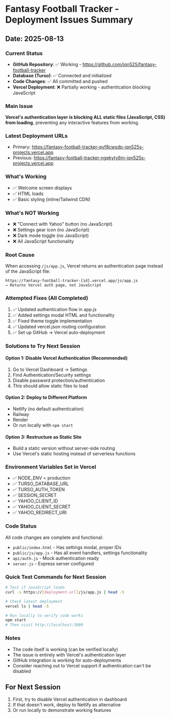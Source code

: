 # Fantasy Football Tracker - Deployment Issues Summary

## Date: 2025-08-13

### Current Status
- **GitHub Repository**: ✅ Working - https://github.com/jqn525/fantasy-football-tracker
- **Database (Turso)**: ✅ Connected and initialized
- **Code Changes**: ✅ All committed and pushed
- **Vercel Deployment**: ❌ Partially working - authentication blocking JavaScript

### Main Issue
**Vercel's authentication layer is blocking ALL static files (JavaScript, CSS) from loading**, preventing any interactive features from working.

### Latest Deployment URLs
- Primary: https://fantasy-football-tracker-qyf8cwsdp-jqn525s-projects.vercel.app
- Previous: https://fantasy-football-tracker-ngekyty6m-jqn525s-projects.vercel.app

### What's Working
- ✅ Welcome screen displays
- ✅ HTML loads
- ✅ Basic styling (inline/Tailwind CDN)

### What's NOT Working
- ❌ "Connect with Yahoo" button (no JavaScript)
- ❌ Settings gear icon (no JavaScript)
- ❌ Dark mode toggle (no JavaScript)
- ❌ All JavaScript functionality

### Root Cause
When accessing `/js/app.js`, Vercel returns an authentication page instead of the JavaScript file:
```
https://fantasy-football-tracker-[id].vercel.app/js/app.js 
→ Returns Vercel auth page, not JavaScript
```

### Attempted Fixes (All Completed)
1. ✅ Updated authentication flow in app.js
2. ✅ Added settings modal HTML and functionality
3. ✅ Fixed theme toggle implementation
4. ✅ Updated vercel.json routing configuration
5. ✅ Set up GitHub → Vercel auto-deployment

### Solutions to Try Next Session

#### Option 1: Disable Vercel Authentication (Recommended)
1. Go to Vercel Dashboard → Settings
2. Find Authentication/Security settings
3. Disable password protection/authentication
4. This should allow static files to load

#### Option 2: Deploy to Different Platform
- Netlify (no default authentication)
- Railway
- Render
- Or run locally with `npm start`

#### Option 3: Restructure as Static Site
- Build a static version without server-side routing
- Use Vercel's static hosting instead of serverless functions

### Environment Variables Set in Vercel
- ✅ NODE_ENV = production
- ✅ TURSO_DATABASE_URL
- ✅ TURSO_AUTH_TOKEN
- ✅ SESSION_SECRET
- ✅ YAHOO_CLIENT_ID
- ✅ YAHOO_CLIENT_SECRET
- ✅ YAHOO_REDIRECT_URI

### Code Status
All code changes are complete and functional:
- `public/index.html` - Has settings modal, proper IDs
- `public/js/app.js` - Has all event handlers, settings functionality
- `api/auth.js` - Mock authentication ready
- `server.js` - Express server configured

### Quick Test Commands for Next Session
```bash
# Test if JavaScript loads
curl -s https://[deployment-url]/js/app.js | head -5

# Check latest deployment
vercel ls | head -5

# Run locally to verify code works
npm start
# Then visit http://localhost:3000
```

### Notes
- The code itself is working (can be verified locally)
- The issue is entirely with Vercel's authentication layer
- GitHub integration is working for auto-deployments
- Consider reaching out to Vercel support if authentication can't be disabled

## For Next Session
1. First, try to disable Vercel authentication in dashboard
2. If that doesn't work, deploy to Netlify as alternative
3. Or run locally to demonstrate working features